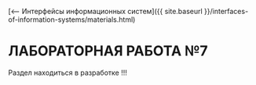 [⟵ Интерфейсы информационных систем]({{ site.baseurl }}/interfaces-of-information-systems/materials.html)

# ЛАБОРАТОРНАЯ РАБОТА №7

Раздел находиться в разработке !!!

